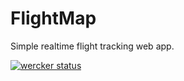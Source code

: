 FlightMap
=========

Simple realtime flight tracking web app.

[![wercker status](https://app.wercker.com/status/d07b917730a9f5dad820ab26c5e29e64/m "wercker status")](https://app.wercker.com/project/bykey/d07b917730a9f5dad820ab26c5e29e64)
